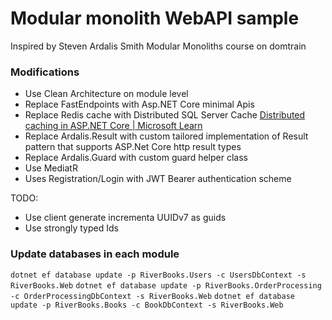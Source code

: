 
# Modular monolith WebAPI sample

Inspired by 
Steven Ardalis Smith 
Modular Monoliths course on domtrain

### Modifications

- Use Clean Architecture on module level
- Replace FastEndpoints with Asp.NET Core minimal Apis
- Replace Redis cache with Distributed SQL Server Cache [Distributed caching in ASP.NET Core | Microsoft Learn](https://learn.microsoft.com/en-us/aspnet/core/performance/caching/distributed?view=aspnetcore-8.0)
- Replace Ardalis.Result with custom tailored implementation of Result pattern that supports ASP.Net Core http result types
- Replace Ardalis.Guard with custom guard helper class
- Use MediatR
- Uses Registration/Login with JWT Bearer authentication scheme

TODO:
- Use client generate incrementa UUIDv7 as guids
- Use strongly typed Ids


### Update databases in each module

`dotnet ef database update -p RiverBooks.Users -c UsersDbContext -s RiverBooks.Web`
`dotnet ef database update -p RiverBooks.OrderProcessing -c OrderProcessingDbContext -s RiverBooks.Web`
`dotnet ef database update -p RiverBooks.Books -c BookDbContext -s RiverBooks.Web`